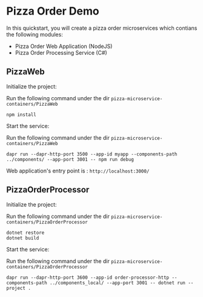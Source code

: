 # Pizza Order Demo

In this quickstart, you will create a pizza order microservices which contians the following modules:
* Pizza Order Web Application (NodeJS)
* Pizza Order Processing Service (C#)

## PizzaWeb

Initialize the project:

Run the following command under the dir `pizza-microservice-containers/PizzaWeb`

```
npm install
```

Start the service:

Run the following command under the dir `pizza-microservice-containers/PizzaWeb`
```
dapr run --dapr-http-port 3500 --app-id myapp --components-path ../components/ --app-port 3001 -- npm run debug
```

Web application's entry point is : `http://localhost:3000/`

## PizzaOrderProcessor

Initialize the project:

Run the following command under the dir `pizza-microservice-containers/PizzaOrderProcessor`

```
dotnet restore
dotnet build
```

Start the service:

Run the following command under the dir `pizza-microservice-containers/PizzaOrderProcessor`
```
dapr run --dapr-http-port 3600 --app-id order-processor-http --components-path ../components_local/ --app-port 3001 -- dotnet run --project .
```